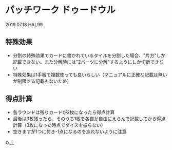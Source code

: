 # パッチワーク ドゥードウル
2019.07.18 HAL99

## 特殊効果
* 分割の特殊効果でカードに書かれているタイルを分割した場合、"片方"しか記載できない。また分解時には"2パーツに分解"するようにしか切断できない
* 特殊効果は1手番で複数使っても良いらしい（マニュアルに正確な記載は無いが制限する記載もないため）

## 得点計算
* 各ラウンドは残りカードが2枚になったら得点計算
* 最後は3枚残ったら、そのうち1枚を各自が自由にえらんで記載してから得点計算（3枚になった時点でダイスを振らない）
* 空きますが1つに付き-1点になるのを忘れないように注意

以上
